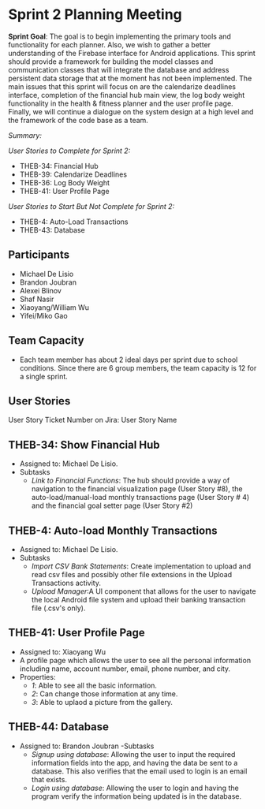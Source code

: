 # Sprint 2 Planning Meeting

**Sprint Goal**: The goal is to begin implementing the primary tools and functionality for each planner. Also, we wish to gather a better understanding of the Firebase interface for Android applications.
This sprint should provide a framework for building the model classes and communication classes that will integrate the database and address persistent data storage that at the moment has not been implemented.
The main issues that this sprint will focus on are the calendarize deadlines interface, completion of the financial hub main view, the log body weight functionality in the health & fitness planner and the user profile page. Finally, we will continue a dialogue on the system design at a high level and the framework of the code base as a team.

*Summary:*

*User Stories to Complete for Sprint 2:*
- THEB-34: Financial Hub
- THEB-39: Calendarize Deadlines
- THEB-36: Log Body Weight
- THEB-41: User Profile Page

*User Stories to Start But Not Complete for Sprint 2:*
- THEB-4: Auto-Load Transactions
- THEB-43: Database

## Participants
- Michael De Lisio
- Brandon Joubran
- Alexei Blinov
- Shaf Nasir
- Xiaoyang/William Wu
- Yifei/Miko Gao

## Team Capacity
- Each team member has about 2 ideal days per sprint due to school conditions. Since there are 6 group members, the team capacity is 12 for a single sprint.


## User Stories

User Story Ticket Number on Jira: User Story Name

## THEB-34: Show Financial Hub
- Assigned to: Michael De Lisio.
- Subtasks
    - *Link to Financial Functions*: The hub should provide a way of navigation to the financial visualization page (User Story #8), the auto-load/manual-load monthly transactions page (User Story # 4) and the financial goal setter page (User Story #2)

## THEB-4: Auto-load Monthly Transactions
- Assigned to: Michael De Lisio.
- Subtasks
    - *Import CSV Bank Statements*: Create implementation to upload and read csv files and possibly other file extensions in the Upload Transactions activity.
    - *Upload Manager*:A UI component that allows for the user to navigate the local Android file system and upload their banking transaction file (.csv's only).

## THEB-41: User Profile Page
- Assigned to: Xiaoyang Wu
- A profile page which allows the user to see all the personal information including name, account number, email, phone number, and city.
- Properties:
    - *1*: Able to see all the basic information.
    - *2*: Can change those information at any time.
    - *3*: Able to uplaod a picture from the gallery.
    
## THEB-44: Database
- Assigned to: Brandon Joubran
-Subtasks
    - *Signup using database*: Allowing the user to input the required information fields into the app, and having the data be sent to a        database. This also verifies that the email used to login is an email that exists.
    - *Login using database*: Allowing the user to login and having the program verify the information being updated is in the database.
